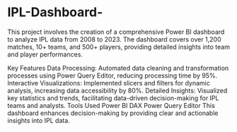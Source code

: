 # IPL-Dashboard-
This project involves the creation of a comprehensive Power BI dashboard to analyze IPL data from 2008 to 2023. The dashboard covers over 1,200 matches, 10+ teams, and 500+ players, providing detailed insights into team and player performances.

Key Features
Data Processing: Automated data cleaning and transformation processes using Power Query Editor, reducing processing time by 95%.
Interactive Visualizations: Implemented slicers and filters for dynamic analysis, increasing data accessibility by 80%.
Detailed Insights: Visualized key statistics and trends, facilitating data-driven decision-making for IPL teams and analysts.
Tools Used
Power BI
DAX
Power Query Editor
This dashboard enhances decision-making by providing clear and actionable insights into IPL data.


